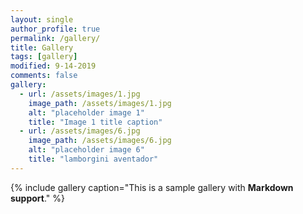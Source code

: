 ```yaml
---
layout: single
author_profile: true
permalink: /gallery/
title: Gallery
tags: [gallery]
modified: 9-14-2019
comments: false
gallery:
  - url: /assets/images/1.jpg
    image_path: /assets/images/1.jpg
    alt: "placeholder image 1"
    title: "Image 1 title caption"
  - url: /assets/images/6.jpg
    image_path: /assets/images/6.jpg
    alt: "placeholder image 6"
    title: "lamborgini aventador"   
---
```


{% include gallery caption="This is a sample gallery with **Markdown support**." %}

